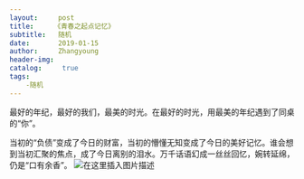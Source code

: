 ```yaml
---
layout:     post
title:     《青春之起点记忆》
subtitle:   随机
date:       2019-01-15
author:     Zhangyoung
header-img: 
catalog: 	 true
tags:
    -随机
---
```


最好的年纪，最好的我们，最美的时光。在最好的时光，用最美的年纪遇到了同桌的“你”。

当初的“负债”变成了今日的财富，当初的懵懂无知变成了今日的美好记忆。谁会想到当初汇聚的焦点，成了今日离别的泪水。万千话语幻成一丝丝回忆，婉转延绵，仍是“口有余香”。
![在这里插入图片描述](https://img-blog.csdnimg.cn/20200815113422902.jpg?x-oss-process=image/watermark,type_ZmFuZ3poZW5naGVpdGk,shadow_10,text_aHR0cHM6Ly9ibG9nLmNzZG4ubmV0L3FxXzM3MzgwNTc1,size_16,color_FFFFFF,t_70#pic_center)